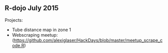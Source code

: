 R-dojo July 2015
----------------

Projects:
* Tube distance map in zone 1
* Webscraping meetup: (https://github.com/alexiglaser/HackDays/blob/master/meetup_scrape_code.R)
